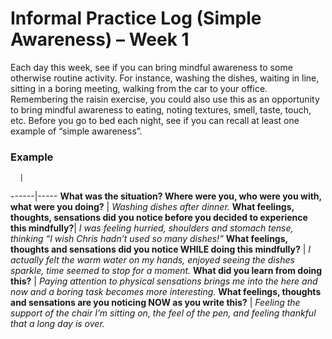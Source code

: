 Informal Practice Log (Simple Awareness) – Week 1
=================================================

Each day this week, see if you can bring mindful awareness to some otherwise
routine activity. For instance, washing the dishes, waiting in line, sitting in
a boring meeting, walking from the car to your office. Remembering the raisin
exercise, you could also use this as an opportunity to bring mindful awareness
to eating, noting textures, smell, taste, touch, etc. Before you go to bed each
night, see if you can recall at least one example of “simple awareness”.

### Example

      |   
------|-----
**What was the situation?  Where were you, who were you with, what were you
doing?** | _Washing dishes after dinner._
**What feelings, thoughts,
sensations did you notice
before you decided to
experience this mindfully?**| _I was feeling hurried, shoulders
and stomach tense, thinking “I
wish Chris hadn’t used so many
dishes!”_
**What feelings, thoughts
and sensations did you
notice WHILE doing this
mindfully?** | _I actually felt the warm water
on my hands, enjoyed seeing the
dishes sparkle, time seemed to
stop for a moment._
**What did you learn from
doing this?** | _Paying attention to physical
sensations brings me into the
here and now and a boring task
becomes more interesting._
**What feelings, thoughts
and sensations are you
noticing NOW as you write
this?** | _Feeling the support of the chair
I’m sitting on, the feel of the
pen, and feeling thankful that a
long day is over._
